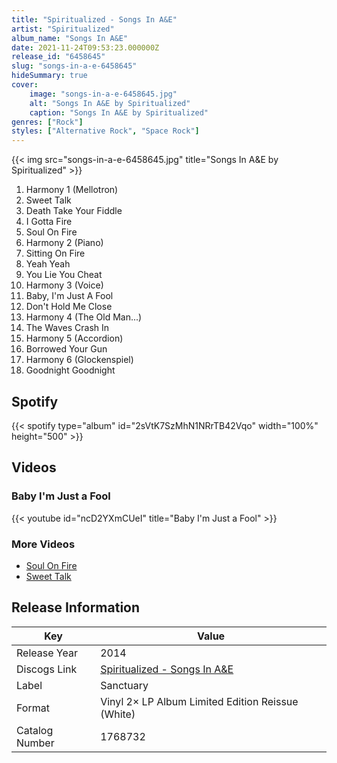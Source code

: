 ```yaml
---
title: "Spiritualized - Songs In A&E"
artist: "Spiritualized"
album_name: "Songs In A&E"
date: 2021-11-24T09:53:23.000000Z
release_id: "6458645"
slug: "songs-in-a-e-6458645"
hideSummary: true
cover:
    image: "songs-in-a-e-6458645.jpg"
    alt: "Songs In A&E by Spiritualized"
    caption: "Songs In A&E by Spiritualized"
genres: ["Rock"]
styles: ["Alternative Rock", "Space Rock"]
---
```


{{< img src="songs-in-a-e-6458645.jpg" title="Songs In A&E by Spiritualized" >}}

<!-- section break -->

1. Harmony 1 (Mellotron)
2. Sweet Talk
3. Death Take Your Fiddle
4. I Gotta Fire
5. Soul On Fire
6. Harmony 2 (Piano)
7. Sitting On Fire
8. Yeah Yeah
9. You Lie You Cheat
10. Harmony 3 (Voice)
11. Baby, I'm Just A Fool
12. Don't Hold Me Close
13. Harmony 4 (The Old Man...)
14. The Waves Crash In
15. Harmony 5 (Accordion)
16. Borrowed Your Gun
17. Harmony 6 (Glockenspiel)
18. Goodnight Goodnight

<!-- section break -->




## Spotify
{{< spotify type="album" id="2sVtK7SzMhN1NRrTB42Vqo" width="100%" height="500" >}}




## Videos
### Baby I'm Just a Fool
{{< youtube id="ncD2YXmCUeI" title="Baby I'm Just a Fool" >}}<br>

### More Videos

- [Soul On Fire](https://www.youtube.com/watch?v=-DHGimTS7lQ)
- [Sweet Talk](https://www.youtube.com/watch?v=6pb_8WVXgFs)


## Release Information
|  Key           | Value                                                |
| ---------------| ---------------------------------------------------- |
| Release Year   | 2014                                   |
| Discogs Link   | [Spiritualized - Songs In A&E](https://www.discogs.com/release/6458645-Spiritualized-Songs-In-AE) |
| Label          | Sanctuary |
| Format         | Vinyl 2× LP Album Limited Edition Reissue (White) |
| Catalog Number | 1768732 |
